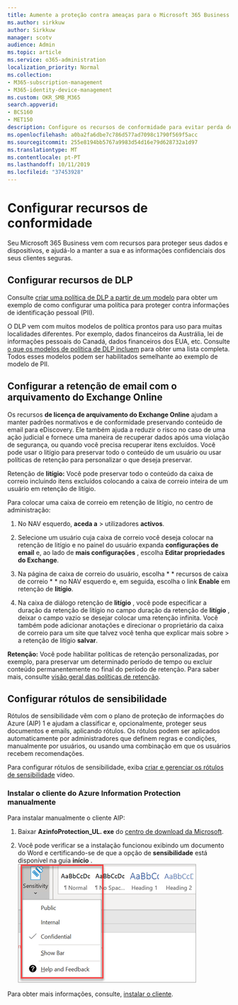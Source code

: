 ```yaml
---
title: Aumente a proteção contra ameaças para o Microsoft 365 Business
ms.author: sirkkuw
author: Sirkkuw
manager: scotv
audience: Admin
ms.topic: article
ms.service: o365-administration
localization_priority: Normal
ms.collection:
- M365-subscription-management
- M365-identity-device-management
ms.custom: OKR_SMB_M365
search.appverid:
- BCS160
- MET150
description: Configure os recursos de conformidade para evitar perda de dados e rótulos de dados confidenciais.
ms.openlocfilehash: a0ba2fa6dbe7c786d577ad7098c1790f569f5acc
ms.sourcegitcommit: 255e8194bb5767a9983d54d16e79d628732a1d97
ms.translationtype: MT
ms.contentlocale: pt-PT
ms.lasthandoff: 10/11/2019
ms.locfileid: "37453928"
---
```

# <a name="set-up-compliance-features"></a>Configurar recursos de conformidade

Seu Microsoft 365 Business vem com recursos para proteger seus dados e dispositivos, e ajudá-lo a manter a sua e as informações confidenciais dos seus clientes seguras.

## <a name="set-up-dlp-features"></a>Configurar recursos de DLP

Consulte [criar uma política de DLP a partir de um modelo](https://support.office.com/article/59414438-99f5-488b-975c-5023f2254369) para obter um exemplo de como configurar uma política para proteger contra informações de identificação pessoal (PII). 
  
O DLP vem com muitos modelos de política prontos para uso para muitas localidades diferentes. Por exemplo, dados financeiros da Austrália, lei de informações pessoais do Canadá, dados financeiros dos EUA, etc. Consulte [o que os modelos de política de DLP incluem](https://support.office.com/article/c2e588d3-8f4f-4937-a286-8c399f28953a) para obter uma lista completa. Todos esses modelos podem ser habilitados semelhante ao exemplo de modelo de PII. 
  
## <a name="set-up-email-retention-with-exchange-online-archiving"></a>Configurar a retenção de email com o arquivamento do Exchange Online

 Os recursos **de licença de arquivamento do Exchange Online** ajudam a manter padrões normativos e de conformidade preservando conteúdo de email para eDiscovery. Ele também ajuda a reduzir o risco no caso de uma ação judicial e fornece uma maneira de recuperar dados após uma violação de segurança, ou quando você precisa recuperar itens excluídos. Você pode usar o litígio para preservar todo o conteúdo de um usuário ou usar políticas de retenção para personalizar o que deseja preservar.
  
Retenção de **litígio:** Você pode preservar todo o conteúdo da caixa de correio incluindo itens excluídos colocando a caixa de correio inteira de um usuário em retenção de litígio. 
    
Para colocar uma caixa de correio em retenção de litígio, no centro de administração:
    
1. No NAV esquerdo, **aceda a** \> utilizadores **activos**.
    
2. Selecione um usuário cuja caixa de correio você deseja colocar na retenção de litígio e no painel do usuário expanda **configurações de email** e, ao lado de **mais configurações** , escolha **Editar propriedades do Exchange**.
    
3. Na página de caixa de correio do usuário, escolha * * recursos de caixa de correio * * no NAV esquerdo e, em seguida, escolha o link **Enable** em retenção de **litígio**.
    
4. Na caixa de diálogo retenção de **litígio** , você pode especificar a duração da retenção de litígio no campo duração da retenção de **litígio** , deixar o campo vazio se desejar colocar uma retenção infinita. Você também pode adicionar anotações e direcionar o proprietário da caixa de correio para um site que talvez você tenha que explicar mais sobre \> a retenção de litígio **salvar**.
    
**Retenção:** Você pode habilitar políticas de retenção personalizadas, por exemplo, para preservar um determinado período de tempo ou excluir conteúdo permanentemente no final do período de retenção. Para saber mais, consulte [visão geral das políticas de retenção](https://support.office.com/article/5e377752-700d-4870-9b6d-12bfc12d2423).

## <a name="set-up-sensitivity-labels"></a>Configurar rótulos de sensibilidade

Rótulos de sensibilidade vêm com o plano de proteção de informações do Azure (AIP) 1 e ajudam a classificar e, opcionalmente, proteger seus documentos e emails, aplicando rótulos. Os rótulos podem ser aplicados automaticamente por administradores que definem regras e condições, manualmente por usuários, ou usando uma combinação em que os usuários recebem recomendações.

Para configurar rótulos de sensibilidade, exiba [criar e gerenciar os rótulos de sensibilidade](https://support.office.com/en-us/article/2fb96b54-7dd2-4f0c-ac8d-170790d4b8b9) vídeo.



### <a name="install-the-azure-information-protection-client-manually"></a>Instalar o cliente do Azure Information Protection manualmente

Para instalar manualmente o cliente AIP:

1. Baixar **AzinfoProtection_UL. exe** do [centro de download da Microsoft](https://www.microsoft.com/download/details.aspx?id=53018).
 
2. Você pode verificar se a instalação funcionou exibindo um documento do Word e certificando-se de que a opção de **sensibilidade** está disponível na guia **início** .
<br/>![Guia de proteção suspensa em um documento do Word.](media/word-sensitivity.png)

Para obter mais informações, consulte, [instalar o cliente](https://docs.microsoft.com/azure/information-protection/infoprotect-tutorial-step3).
